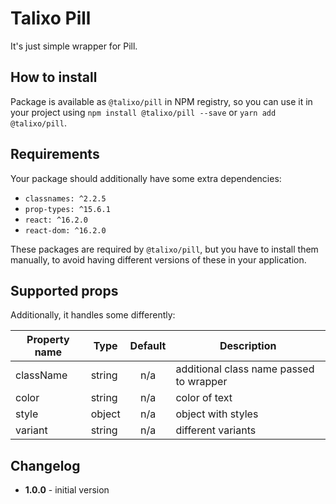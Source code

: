 # Talixo Pill

It's just simple wrapper for Pill.

## How to install

Package is available as `@talixo/pill` in NPM registry, so you can use it in your project
using `npm install @talixo/pill --save` or `yarn add @talixo/pill`.

## Requirements

Your package should additionally have some extra dependencies:

- `classnames: ^2.2.5`
- `prop-types: ^15.6.1`
- `react: ^16.2.0`
- `react-dom: ^16.2.0`

These packages are required by `@talixo/pill`, but you have to install them manually,
to avoid having different versions of these in your application.

## Supported props

Additionally, it handles some differently:

Property name | Type      | Default | Description                    
--------------|-----------|:-------:|--------------------------------
className     | string    | n/a     | additional class name passed to wrapper
color         | string    | n/a     | color of text
style         | object    | n/a     | object with styles
variant       | string    | n/a     | different variants


## Changelog

- **1.0.0** - initial version